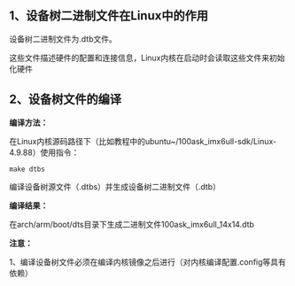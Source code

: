 ## 1、设备树二进制文件在Linux中的作用

设备树二进制文件为.dtb文件。

这些文件描述硬件的配置和连接信息，Linux内核在启动时会读取这些文件来初始化硬件

## 2、设备树文件的编译

**编译方法：**

在Linux内核源码路径下（比如教程中的ubuntu~/100ask_imx6ull-sdk/Linux-4.9.88）使用指令：

```
make dtbs
```

编译设备树源文件（.dtbs）并生成设备树二进制文件（.dtb）

**编译结果：**

在arch/arm/boot/dts目录下生成二进制文件100ask_imx6ull_14x14.dtb

**注意：**

1、编译设备树文件必须在编译内核镜像之后进行（对内核编译配置.config等具有依赖）
